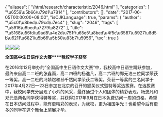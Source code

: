 {
    "aliases": [
        "/html/research/characteristic/2046.html"
    ],
    "categories": [
        "\u6559\u5b66\u79d1\u7814"
    ],
    "contributors": [],
    "date": "2017-06-05T00:00:00+08:00",
    "isCJKLanguage": true,
    "params": {
        "author": "\u5c0f\u8bed\u79cd\u7ec4"
    },
    "slug": "2046",
    "tags": [
        "\u5916\u8bed\u7279\u8272"
    ],
    "title": "\u5168\u56fd\u9ad8\u4e2d\u751f\u65e5\u8bed\u4f5c\u6587\u5927\u8d5b\u6211\u6821\u5b66\u5b50\u83b7\u5956",
    "toc": true
}

![](https://cdn.tfls.online/mirror/full/272a982c88b16447e386c771acf502df8536ac6e.jpg)![](https://cdn.tfls.online/mirror/full/77855bd7a63141f33e50e83ce0a402b2dc582655.jpg)![](https://cdn.tfls.online/mirror/full/fc6f5788a964e069783ed49a77ae8ca4172004c9.jpg)




  





**全国高中生日语作文大赛****我校学子获奖**




  





在2016年12月举办的“全国高中生日语作文大赛”中，我校高中日语生踊跃参加，最终来自高二二班的张鑫雨，高二四班的杨逸凡，高二六班的郑元浩三位同学荣获一等奖，高一二班的冯婧煜和孙千然同学荣获二等奖。荣获一等奖的三名同学于2017年4月22日—23日参加在北京的召开的颁奖仪式暨特等奖选拔赛。在选拔赛中，我校同学充分展现了小外的风采，最终通过个人和团体的精彩表现，杨逸凡和郑元浩两名同学获得特等奖，并获得2017年9月在日本免费访问一周的资格。希望在日本访问过程中，能有更精彩的表现，为我校，更为祖国争光！也希望今后有更多的同学在这个舞台上施展才华。




  





  



